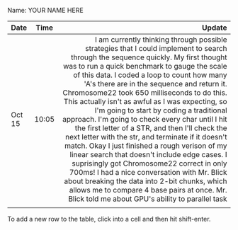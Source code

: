Name: YOUR NAME HERE

| Date    | Time  |                                                                                                                                                                                                                                                                                                                                                                                                                                                                                                                                                                                                                                                                                                                                                                                                                                                                                                                                         Update |
|:--------|:-----:|-----------------------------------------------------------------------------------------------------------------------------------------------------------------------------------------------------------------------------------------------------------------------------------------------------------------------------------------------------------------------------------------------------------------------------------------------------------------------------------------------------------------------------------------------------------------------------------------------------------------------------------------------------------------------------------------------------------------------------------------------------------------------------------------------------------------------------------------------------------------------------------------------------------------------------------------------:|
| Oct 15  | 10:05 | I am currently thinking through possible strategies that I could implement to search through the sequence quickly. My first thought was to run a quick benchmark to gauge the scale of this data. I coded a loop to count how many 'A's there are in the sequence and return it. Chromosome22 took 650 milliseconds to do this. This actually isn't as awful as I was expecting, so I'm going to start by coding a traditional approach. I'm going to check every char until I hit the first letter of a STR, and then I'll check the next letter with the str, and terminate if it doesn't match. Okay I just finished a rough verison of my linear search that doesn't include edge cases. I suprisingly got Chromosome22 correct in only 700ms! I had a nice conversation with Mr. Blick about breaking the data into 2-bit chunks, which allows me to compare 4 base pairs at once. Mr. Blick told me about GPU's ability to parallel task |
|         |       |                                                                                                                                                                                                                                                                                                                                                                                                                                                                                                                                                                                                                                                                                                                                                                                                                                                                                                                                                |


To add a new row to the table, click into a cell and then hit shift-enter.